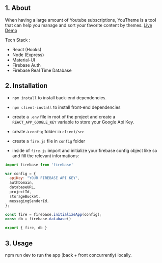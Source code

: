 ## 1. About

When having a large amount of Youtube subscriptions, YouTheme is a tool that can help you manage and sort your favorite content by themes. [Live Demo](https://youtheme.herokuapp.com/)

Tech Stack :
- React (Hooks)
- Node (Express)
- Material-UI
- Firebase Auth
- Firebase Real Time Database

## 2. Installation

- `npm install` to install back-end dependencies.
- `npm client-install` to install front-end dependencies

- create a `.env` file in root of the project and create a `REACT_APP_GOOGLE_KEY` variable to store your Google Api Key.
- create a `config` folder in `client/src`
- create  a `fire.js` file in `config` folder
- inside of `fire.js` import and initialize your firebase config object like so and fill the relevant informations:

```javascript
import firebase from 'firebase'

var config = {
  apiKey: "YOUR FIREBASE API KEY",
  authDomain,
  databaseURL,
  projectId,
  storageBucket,
  messagingSenderId,
};

const fire = firebase.initializeApp(config);
const db = firebase.database()

export { fire, db }
```



## 3. Usage

npm run dev to run the app (back + front concurrently) locally.
